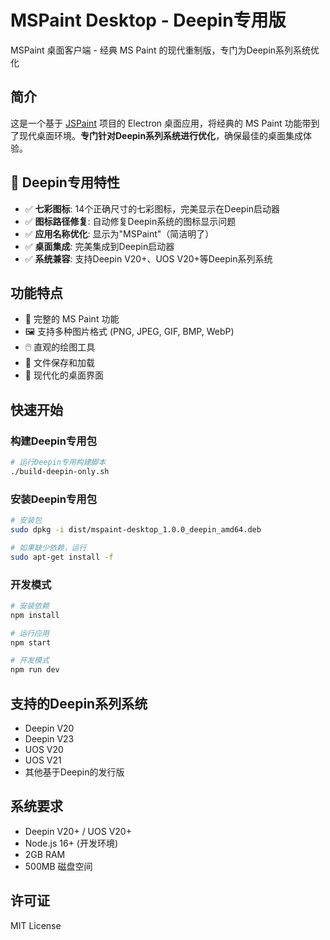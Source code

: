 # MSPaint Desktop - Deepin专用版

MSPaint 桌面客户端 - 经典 MS Paint 的现代重制版，专门为Deepin系列系统优化

## 简介

这是一个基于 [JSPaint](https://github.com/1j01/jspaint) 项目的 Electron 桌面应用，将经典的 MS Paint 功能带到了现代桌面环境。**专门针对Deepin系列系统进行优化**，确保最佳的桌面集成体验。

## 🐉 Deepin专用特性

- ✅ **七彩图标**: 14个正确尺寸的七彩图标，完美显示在Deepin启动器
- ✅ **图标路径修复**: 自动修复Deepin系统的图标显示问题
- ✅ **应用名称优化**: 显示为"MSPaint"（简洁明了）
- ✅ **桌面集成**: 完美集成到Deepin启动器
- ✅ **系统兼容**: 支持Deepin V20+、UOS V20+等Deepin系列系统

## 功能特点

- 🎨 完整的 MS Paint 功能
- 🖼️ 支持多种图片格式 (PNG, JPEG, GIF, BMP, WebP)
- 🖱️ 直观的绘图工具
- 💾 文件保存和加载
- 🎯 现代化的桌面界面

## 快速开始

### 构建Deepin专用包

```bash
# 运行Deepin专用构建脚本
./build-deepin-only.sh
```

### 安装Deepin专用包

```bash
# 安装包
sudo dpkg -i dist/mspaint-desktop_1.0.0_deepin_amd64.deb

# 如果缺少依赖，运行
sudo apt-get install -f
```

### 开发模式

```bash
# 安装依赖
npm install

# 运行应用
npm start

# 开发模式
npm run dev
```

## 支持的Deepin系列系统

- Deepin V20
- Deepin V23
- UOS V20
- UOS V21
- 其他基于Deepin的发行版

## 系统要求

- Deepin V20+ / UOS V20+
- Node.js 16+ (开发环境)
- 2GB RAM
- 500MB 磁盘空间

## 许可证

MIT License 